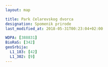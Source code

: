 ```yaml
---
layout: map

title: Park čelarevskog dvorca
designation: Spomenik prirode
last_modified_at: 2018-05-31T00:23:04+02:00

WDPA: [388831]
BioRaS: [342]
geoSrbija:
  L1_183: [42]
  L1_302: [9]
---
```


